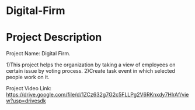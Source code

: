 # Digital-Firm

# Project Description

Project Name: Digital Firm.

1)This project helps the organization by taking a view of employees on certain issue by voting process.
2)Create task event in which selected people work on it. 

Project Video Link:
https://drive.google.com/file/d/1ZCz632g7G2c5FLLPg2V6RKnxdy7HlrAf/view?usp=drivesdk
